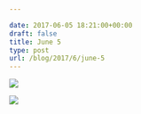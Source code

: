 ```yaml
---

date: 2017-06-05 18:21:00+00:00
draft: false
title: June 5
type: post
url: /blog/2017/6/june-5
---
```




  
   ![](/images/2017-06-05-20176june-5/IMG_1302.jpg)

  

  
   ![](/images/2017-06-05-20176june-5/IMG_1306.jpg)

  


